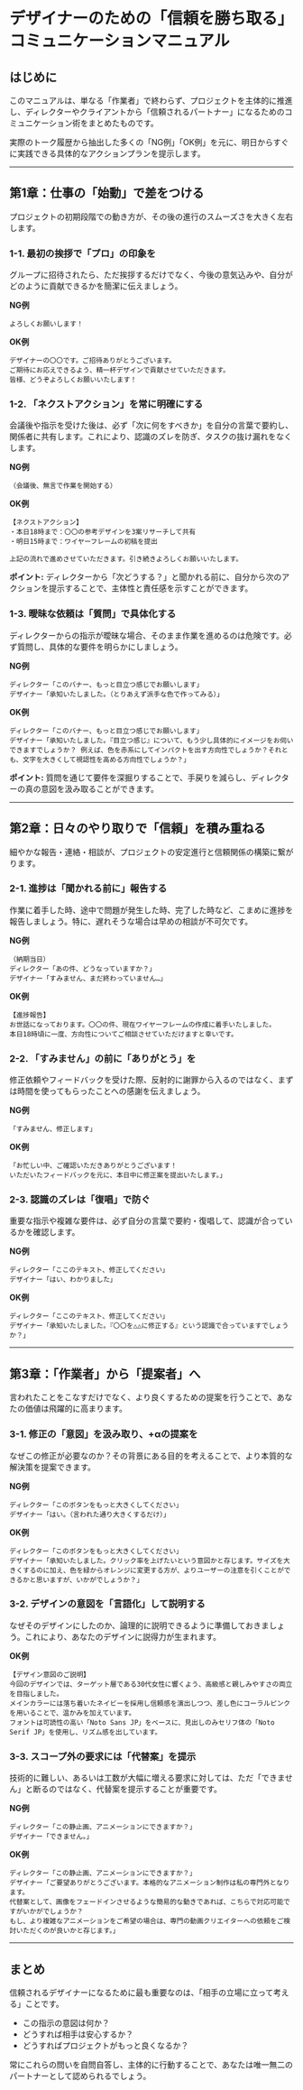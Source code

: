 # デザイナーのための「信頼を勝ち取る」コミュニケーションマニュアル

## はじめに

このマニュアルは、単なる「作業者」で終わらず、プロジェクトを主体的に推進し、ディレクターやクライアントから「信頼されるパートナー」になるためのコミュニケーション術をまとめたものです。

実際のトーク履歴から抽出した多くの「NG例」「OK例」を元に、明日からすぐに実践できる具体的なアクションプランを提示します。

---

## 第1章：仕事の「始動」で差をつける

プロジェクトの初期段階での動き方が、その後の進行のスムーズさを大きく左右します。

### 1-1. 最初の挨拶で「プロ」の印象を

グループに招待されたら、ただ挨拶するだけでなく、今後の意気込みや、自分がどのように貢献できるかを簡潔に伝えましょう。

**NG例**
```
よろしくお願いします！
```

**OK例**
```
デザイナーの〇〇です。ご招待ありがとうございます。
ご期待にお応えできるよう、精一杯デザインで貢献させていただきます。
皆様、どうぞよろしくお願いいたします！
```

### 1-2. 「ネクストアクション」を常に明確にする

会議後や指示を受けた後は、必ず「次に何をすべきか」を自分の言葉で要約し、関係者に共有します。これにより、認識のズレを防ぎ、タスクの抜け漏れをなくします。

**NG例**
```
（会議後、無言で作業を開始する）
```

**OK例**
```
【ネクストアクション】
・本日18時まで：〇〇の参考デザインを3案リサーチして共有
・明日15時まで：ワイヤーフレームの初稿を提出

上記の流れで進めさせていただきます。引き続きよろしくお願いいたします。
```
**ポイント:** ディレクターから「次どうする？」と聞かれる前に、自分から次のアクションを提示することで、主体性と責任感を示すことができます。

### 1-3. 曖昧な依頼は「質問」で具体化する

ディレクターからの指示が曖昧な場合、そのまま作業を進めるのは危険です。必ず質問し、具体的な要件を明らかにしましょう。

**NG例**
```
ディレクター「このバナー、もっと目立つ感じでお願いします」
デザイナー「承知いたしました。（とりあえず派手な色で作ってみる）」
```

**OK例**
```
ディレクター「このバナー、もっと目立つ感じでお願いします」
デザイナー「承知いたしました。『目立つ感じ』について、もう少し具体的にイメージをお伺いできますでしょうか？ 例えば、色を赤系にしてインパクトを出す方向性でしょうか？それとも、文字を大きくして視認性を高める方向性でしょうか？」
```
**ポイント:** 質問を通じて要件を深掘りすることで、手戻りを減らし、ディレクターの真の意図を汲み取ることができます。

---

## 第2章：日々のやり取りで「信頼」を積み重ねる

細やかな報告・連絡・相談が、プロジェクトの安定進行と信頼関係の構築に繋がります。

### 2-1. 進捗は「聞かれる前に」報告する

作業に着手した時、途中で問題が発生した時、完了した時など、こまめに進捗を報告しましょう。特に、遅れそうな場合は早めの相談が不可欠です。

**NG例**
```
（納期当日）
ディレクター「あの件、どうなっていますか？」
デザイナー「すみません、まだ終わっていません…」
```

**OK例**
```
【進捗報告】
お世話になっております。〇〇の件、現在ワイヤーフレームの作成に着手いたしました。
本日18時頃に一度、方向性についてご相談させていただけますと幸いです。
```

### 2-2. 「すみません」の前に「ありがとう」を

修正依頼やフィードバックを受けた際、反射的に謝罪から入るのではなく、まずは時間を使ってもらったことへの感謝を伝えましょう。

**NG例**
```
「すみません、修正します」
```

**OK例**
```
「お忙しい中、ご確認いただきありがとうございます！
いただいたフィードバックを元に、本日中に修正案を提出いたします。」
```

### 2-3. 認識のズレは「復唱」で防ぐ

重要な指示や複雑な要件は、必ず自分の言葉で要約・復唱して、認識が合っているかを確認します。

**NG例**
```
ディレクター「ここのテキスト、修正してください」
デザイナー「はい、わかりました」
```

**OK例**
```
ディレクター「ここのテキスト、修正してください」
デザイナー「承知いたしました。『〇〇を△△に修正する』という認識で合っていますでしょうか？」
```

---

## 第3章：「作業者」から「提案者」へ

言われたことをこなすだけでなく、より良くするための提案を行うことで、あなたの価値は飛躍的に高まります。

### 3-1. 修正の「意図」を汲み取り、+αの提案を

なぜこの修正が必要なのか？その背景にある目的を考えることで、より本質的な解決策を提案できます。

**NG例**
```
ディレクター「このボタンをもっと大きくしてください」
デザイナー「はい。（言われた通り大きくするだけ）」
```

**OK例**
```
ディレクター「このボタンをもっと大きくしてください」
デザイナー「承知いたしました。クリック率を上げたいという意図かと存じます。サイズを大きくするのに加え、色を緑からオレンジに変更する方が、よりユーザーの注意を引くことができるかと思いますが、いかがでしょうか？」
```

### 3-2. デザインの意図を「言語化」して説明する

なぜそのデザインにしたのか、論理的に説明できるように準備しておきましょう。これにより、あなたのデザインに説得力が生まれます。

**OK例**
```
【デザイン意図のご説明】
今回のデザインでは、ターゲット層である30代女性に響くよう、高級感と親しみやすさの両立を目指しました。
メインカラーには落ち着いたネイビーを採用し信頼感を演出しつつ、差し色にコーラルピンクを用いることで、温かみを加えています。
フォントは可読性の高い「Noto Sans JP」をベースに、見出しのみセリフ体の「Noto Serif JP」を使用し、リズム感を出しています。
```

### 3-3. スコープ外の要求には「代替案」を提示

技術的に難しい、あるいは工数が大幅に増える要求に対しては、ただ「できません」と断るのではなく、代替案を提示することが重要です。

**NG例**
```
ディレクター「この静止画、アニメーションにできますか？」
デザイナー「できません。」
```

**OK例**
```
ディレクター「この静止画、アニメーションにできますか？」
デザイナー「ご要望ありがとうございます。本格的なアニメーション制作は私の専門外となります。
代替案として、画像をフェードインさせるような簡易的な動きであれば、こちらで対応可能ですがいかがでしょうか？
もし、より複雑なアニメーションをご希望の場合は、専門の動画クリエイターへの依頼をご検討いただくのが良いかと存じます。」
```

---

## まとめ

信頼されるデザイナーになるために最も重要なのは、「相手の立場に立って考える」ことです。

*   この指示の意図は何か？
*   どうすれば相手は安心するか？
*   どうすればプロジェクトがもっと良くなるか？

常にこれらの問いを自問自答し、主体的に行動することで、あなたは唯一無二のパートナーとして認められるでしょう。